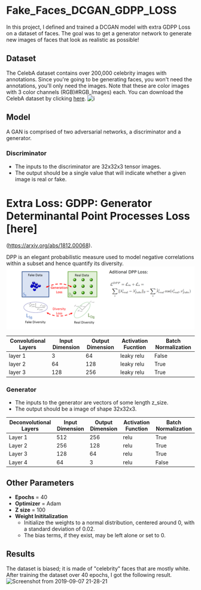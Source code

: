 # Fake_Faces_DCGAN_GDPP_LOSS

In this project, I defined and trained a DCGAN model with extra GDPP Loss on a dataset of faces. The goal was to get a generator network to generate new images of faces that look as realistic as possible!
## Dataset
The CelebA dataset contains over 200,000 celebrity images with annotations. Since you're going to be generating faces, you won't need the annotations, you'll only need the images. Note that these are color images with 3 color channels (RGB)#RGB_Images) each. You can download the CelebA dataset by clicking [here](http://mmlab.ie.cuhk.edu.hk/projects/CelebA.html).
![i](https://user-images.githubusercontent.com/42621149/64477310-97f2c180-d1b7-11e9-9fbf-e619a741e20e.png)

## Model
A GAN is comprised of two adversarial networks, a discriminator and a generator.
### Discriminator
* The inputs to the discriminator are 32x32x3 tensor images.
* The output should be a single value that will indicate whether a given image is real or fake.


# Extra Loss: GDPP: Generator  Determinantal Point Processes Loss [here]
(https://arxiv.org/abs/1812.00068).

DPP is an elegant probabilistic measure used to model negative correlations within a subset and hence quantify its diversity. 
![i](gdpp.png)


Convolutional Layers | Input Dimension | Output Dimension |  Activation Fucntion | Batch Normalization
------ | ----- | ------ |  ------------------- | ------
layer 1 | 3 | 64 | leaky relu | False
layer 2 | 64 | 128 | leaky relu | True
layer 3 | 128 | 256 | leaky relu | True
### Generator
* The inputs to the generator are vectors of some length z_size.
* The output should be a image of shape 32x32x3.

Deconvolutional Layers | Input Dimension | Output Dimension | Activation Function | Batch Normalization
---------------------- | ----- | ------ | ------------------- | ------
Layer 1 | 512 | 256 | relu | True
Layer 2 | 256 | 128 | relu | True
Layer 3 | 128 | 64 | relu | True
Layer 4 | 64 | 3 | relu | False
## Other Parameters
* **Epochs** = 40
* **Optimizer** = Adam
* **Z size** = 100
* **Weight Inititalization**
  * Initialize the weights to a normal distribution, centered around 0, with a standard deviation of 0.02.
  * The bias terms, if they exist, may be left alone or set to 0.
## Results
The dataset is biased; it is made of "celebrity" faces that are mostly white. After training the dataset over 40 epochs, I got the following result.
![Screenshot from 2019-09-07 21-28-21](https://user-images.githubusercontent.com/42621149/64477229-8a890780-d1b6-11e9-9ccf-d560e768c1ae.png)
